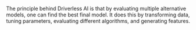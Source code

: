 The principle behind Driverless AI is that by evaluating multiple alternative models, one can find the best final model.  It does this by transforming data, tuning parameters, evaluating different algorithms, and generating features.

